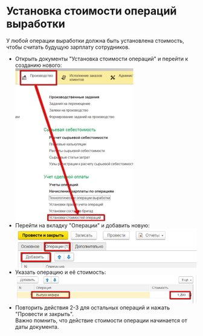 # Установка стоимости операций выработки


У любой операции выработки должна быть установлена стоимость, чтобы
считать будущую зарплату сотрудников.


-   Открыть документы "Установка стоимости операций" и перейти к
    созданию нового:      
![](SettingCostOfWorkOperations.assets/drex_ustanovka_stoimosti_operatsij_vyrabotki_custom.png)
-   Перейти на вкладку "Операции" и добавить новую:  
![](SettingCostOfWorkOperations.assets/drex_ustanovka_stoimosti_operatsij_vyrabotki_custom_2.png)
-   Указать операцию и её стоимость:  
![](SettingCostOfWorkOperations.assets/drex_ustanovka_stoimosti_operatsij_vyrabotki_custom_3.png)
-   Повторить действия 2-3 для остальных операций и нажать "Провести и
    закрыть".  
Важно помнить, что действие стоимости операции начинается от даты
    документа.